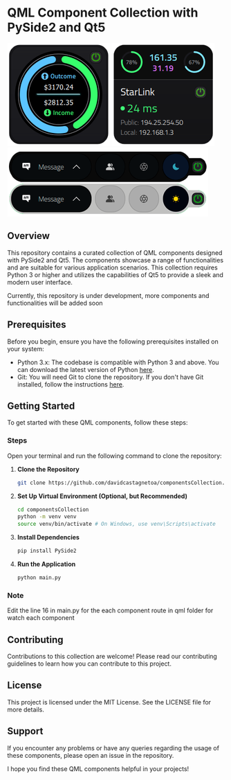 # QML Component Collection with PySide2 and Qt5

![component001](images/component001.png)
![component002](images/component002.png)
![component003](images/component003.png)

## Overview

This repository contains a curated collection of QML components designed with PySide2 and Qt5. The components showcase a range of functionalities and are suitable for various application scenarios. This collection requires Python 3 or higher and utilizes the capabilities of Qt5 to provide a sleek and modern user interface.

Currently, this repository is under development, more components and functionalities will be added soon

## Prerequisites

Before you begin, ensure you have the following prerequisites installed on your system:

- Python 3.x: The codebase is compatible with Python 3 and above. You can download the latest version of Python [here](https://www.python.org/downloads/).
- Git: You will need Git to clone the repository. If you don't have Git installed, follow the instructions [here](https://git-scm.com/book/en/v2/Getting-Started-Installing-Git).

## Getting Started

To get started with these QML components, follow these steps:

### Steps

Open your terminal and run the following command to clone the repository:

1. **Clone the Repository**

   ```bash
   git clone https://github.com/davidcastagnetoa/componentsCollection.git
   ```

2. **Set Up Virtual Environment (Optional, but Recommended)**

   ```bash
   cd componentsCollection
   python -m venv venv
   source venv/bin/activate # On Windows, use venv\Scripts\activate
   ```

3. **Install Dependencies**

   ```bash
   pip install PySide2
   ```

4. **Run the Application**

   ```bash
   python main.py
   ```

### Note

Edit the line 16 in main.py for the each component route in qml folder for watch each component

## Contributing

Contributions to this collection are welcome! Please read our contributing guidelines to learn how you can contribute to this project.

## License

This project is licensed under the MIT License. See the LICENSE file for more details.

## Support

If you encounter any problems or have any queries regarding the usage of these components, please open an issue in the repository.

I hope you find these QML components helpful in your projects!
